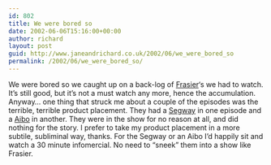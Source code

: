 ```yaml
---
id: 802
title: We were bored so
date: 2002-06-06T15:16:00+00:00
author: richard
layout: post
guid: http://www.janeandrichard.co.uk/2002/06/we_were_bored_so
permalink: /2002/06/we_were_bored_so/
---
```

We were bored so we caught up on a back-log of [Frasier](http://www.nbc.com/Frasier/about/index.html)&#8216;s we had to watch. It&#8217;s still good, but it&#8217;s not a must watch any more, hence the accumulation. Anyway&#8230; one thing that struck me about a couple of the episodes was the terrible, terrible product placement. They had a [Segway](http://www.segway.com/) in one episode and a [Aibo](http://www.aibo.com/) in another. They were in the show for no reason at all, and did nothing for the story. I prefer to take my product placement in a more subtile, subliminal way, thanks. For the Segway or an Aibo I&#8217;d happily sit and watch a 30 minute infomercial. No need to &#8220;sneek&#8221; them into a show like Frasier.